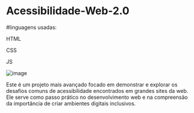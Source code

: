 # Acessibilidade-Web-2.0

#linguagens usadas:

HTML

CSS

JS

![image](https://github.com/user-attachments/assets/63ae11c7-968f-4b45-90bf-6757acc95c4b)

Este é um projeto mais avançado focado em demonstrar e explorar os desafios comuns de acessibilidade encontrados em grandes sites da web. Ele serve como passo prático no desenvolvimento web e na compreensão da importância de criar ambientes digitais inclusivos.
